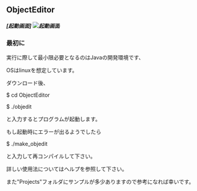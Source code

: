 ## ObjectEditor
  
##### [起動画面] ![起動画面](https://i.imgur.com/l2d1qri.jpg)

  
### 最初に
  
実行に際して最小限必要となるのはJavaの開発環境です、
  
OSはlinuxを想定しています。
  
ダウンロード後、
  
$ cd ObjectEditor
  
$ ./objedit
  
と入力するとプログラムが起動します。
  
もし起動時にエラーが出るようでしたら
  
$ ./make_objedit
  
と入力して再コンパイルして下さい。
  
詳しい使用法についてはヘルプを参照して下さい。
  
また"Projects"フォルダにサンプルが多少ありますので参考になれば幸いです。
  

